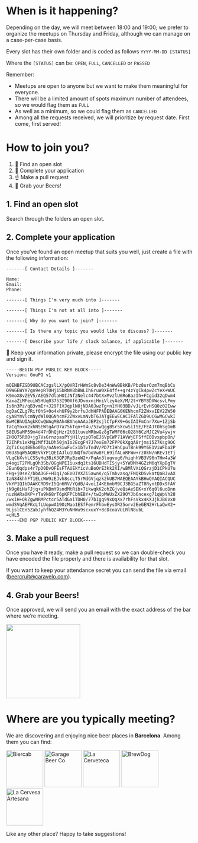 # When is it happening?
Depending on the day, we will meet between 18:00 and 19:00; we prefer to organize the meetups on Thursday and Friday, although we can manage on a case-per-case basis.

Every slot has their own folder and is coded as follows `YYYY-MM-DD [STATUS]` 

Where the `[STATUS]` can be: `OPEN`, `FULL`, `CANCELLED` or `PASSED`


Remember: 

* Meetups are open to anyone but we want to make them meaningful for everyone. 
* There will be a limited amount of spots maximum number of attendees, so we would flag them as `FULL` 
* As well as a minimum, so we could flag them as `CANCELLED` 
* Among all the requests received, we will prioritize by request date. First come, first served!



# How to join you?
1. :calendar: Find an open slot
2. :memo: Complete your application
3. :point_up: Make a pull request
4. :beers: Grab your Beers!



## 1. Find an open slot
Search through the folders an open slot.
## 2. Complete your application
Once you’ve found an open meetup that suits you well, just create a file with the following information:

```
-------[ Contact Details ]-------

Name:
Email:
Phone:

-------[ Things I'm very much into ]-------

-------[ Things I'm not at all into ]-------

-------[ Why do you want to join? ]-------

-------[ Is there any topic you would like to discuss? ]-------

-------[ Describe your life / slack balance, if applicable ]-------

```

:closed_lock_with_key: Keep your information private, please encrypt the file using our public key and sign it.

```
-----BEGIN PGP PUBLIC KEY BLOCK-----
Version: GnuPG v1

mQENBFZGD9UBCACzgslLX/pQVRIrHWmSc8vDe34nWwBBkKB/Pbz8urOzm7mqBbCs
O9WGEWYX7gn9epRTOHj15bRNXBbBWLIhGruW0XE4ff++gr4zYgCk4pwZcYeX+WUC
K9moX8vZEV5/AEQ57dlaHOIJNf2Nelc447btXxMvzlU6RoBazIh+FCgid32qDwm4
KaxaZiMFeuiW5HUq03753I90Xf6JDvmxnjHniVlzyAeX/M/2t+YBY8DXWcsvLPmy
Is6n3Pz/qB3vmIr+J29F1VJqplN0jNDA0JwzTg+n1YH03BD/vJLrEvHSQ0z02Iww
bgDaCZLg7Rif0hS+0o4xhUF9y2brfuJdhHFPABEBAAG0KENhcmF2ZWxvIEV2ZW50
cyA8YmVlcmNydWl0QGNhcmF2ZWxvLmNvbT6JATgEEwECACIFAlZGD9UCGwMGCwkI
BwMCBhUIAgkKCwQWAgMBAh4BAheAAAoJEP2sjlCfpFX9+GsIAIFmCnr7Xu+1ZjSb
TaCqYoxm2xhNSEWtgArD7a75kTqn+t4u/5zwQggBSr5XcwSiISE/FEAJtOhSgGmB
S8EUSaMP59m4d47rDhQjHzr2tB1tuveWRbwGz8gTWMF06cO28Y6CzMJC2Vu4ywjv
ZHOQ75R00+jg7VsGrnzpasPYjH1lyipOToEJ6VpCWP71AVWjEF5ffE0DvxpbpOn/
T2IhPs1ekMg2Mff3LDh50jnIo2EcgF47J7exEm72FPP0kXgqA8rjmsi5Z7Ksg9OC
ZgTiCsg4BEho0Tp/nANeSiwFvCx1bTvTndV/PD7tIHhCpuTBnk99Y6E1ViWFba2P
O6U3SqW5AQ0EVkYP1QEIAJlu1UNQfm7boVw8FL69ifALoRFWw+rz0kN/nREv1ETj
VLqCbXvhLCSSyHq3BiK3QPJRyBzeW2+/FqAn3logvug6/hiqhhVB3V96nTHw4a3W
p4ogiT2PMLgOh3Sb/QGgNPEIiuxdq1ts16UBHdTISjy+5YWDMY4GZzM6qYXpBgTV
JEunQqdps4r7pD0DvQFEsFTAUEkYicVuBoOrE3kk2XI/wBMlVXiQGrzjD1CPkU7u
FHg+j0seZ/bbADGF+HIqI/oEVOIVXZi5awnK/q5Tmbvasq/FNQkDSvkatQaBJvAX
IaN84khhFT1ELcWW9zEJvh8scLT5rMdGVjqzk2kUB7MAEQEAAYkBHwQYAQIACQUC
VkYP1QIbDAAKCRD9rI5Qn6RV/YQdB/4voiI4KE6mbM9CJ3BG5aZT8RyntDDx9fAV
jN9g0iHaFJjq+uPkBmY9sndMtRib+7ikwqkK2ohZGjveQsAeSEK+xY6q0l6uoDnn
nuzNARa0KP+rTa9k68rT6pKFPCbhEBY+/twIpMWUxZX29OYJb6ncexg71qWpVh28
/wxiH+QkZgwNRMPctcr5ATdGaiTDH0/77bIgq99xQqXx7rhFsVkx4KXJjkJB6Vx0
wmdSVqAEPKcLfLUopwA19OzMao1ESfFemrFhbwEysOR25orv2EeGEN2HrLaQwX2+
9LjslCEn5ZabJyhfhQZ4M3YuNHWu9scxuxY+8cDcoaVULRlN8ubL
=cHL5
-----END PGP PUBLIC KEY BLOCK-----
```

## 3. Make a pull request
Once you have it ready, make a pull request so we can double-check  you have encoded the file properly and there is availability for that slot.

If you want to keep your attendance secret you can send the file via email (beercruit@caravelo.com).

## 4. Grab your Beers!
Once approved, we will send you an email with the exact address of the bar where we’re meeting.

<img src="https://media.giphy.com/media/X530jPOZXRMwo/giphy.gif" height="200">



# Where are you typically meeting?
We are discovering and enjoying nice beer places in **Barcelona**. Among them you can find:

<a href="http://biercab.com/"><img src="http://biercab.com/wp-content/uploads/biercab1.png" alt="Biercab" height="100"></a>
<a href="http://garagebeer.co/"><img src="https://pbs.twimg.com/profile_images/514095806593253376/oMNHUQGx.png" alt="Garage Beer Co" height="100"></a>
<a href="http://www.lacerveteca.com/"><img src="http://www.lacerveteca.com/images/tpl/logo-roundV2.gif" alt="La Cerveteca" height="100"></a>
<a href="https://www.brewdog.com/lowdown/blog/brewdog-barcelona-is-here"><img src="https://pbs.twimg.com/profile_images/620869126744055809/xWkAFRy8_400x400.jpg" alt="BrewDog" height="100"></a>
<a href="https://www.facebook.com/lacerveseraartesana"><img src="https://fbcdn-profile-a.akamaihd.net/hprofile-ak-xpa1/v/t1.0-1/c0.0.320.320/p320x320/10406375_819910761397943_5877291148117346681_n.jpg?oh=125899b12231703180f212e31e987c3c&oe=56EEADEB&__gda__=1454205973_3b76e73822f48426b1fccfdbd5ac532e" alt="La Cervesa Artesana" height="100"></a>

Like any other place? Happy to take suggestions!

